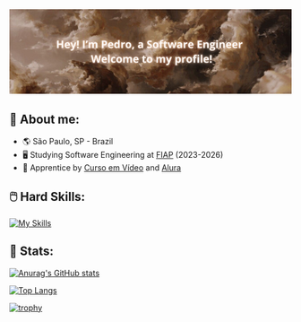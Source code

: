 <img src="./wallpaper3.jpg">

## 📙 About me:

* :earth_americas: São Paulo, SP - Brazil
* :desktop_computer: Studying Software Engineering at [FIAP](https://www.fiap.com.br/) (2023-2026)
* :seedling: Apprentice by [Curso em Vídeo](https://www.cursoemvideo.com/) and [Alura](https://www.alura.com.br/)

## 🖱️ Hard Skills:

[![My Skills](https://skillicons.dev/icons?i=html,css,js,react,sass,py,arduino,vite)](https://skillicons.dev)

## 🌲 Stats:

[![Anurag's GitHub stats](https://github-readme-stats.vercel.app/api?username=PB369&hide=stars&show_icons=true&theme=react&bg_color=000000&custom_title=My+Profile+Status)](https://github.com/anuraghazra/github-readme-stats)

[![Top Langs](https://github-readme-stats.vercel.app/api/top-langs/?username=PB369&langs_count=8&layout=compact&bg_color=000000&text_color=ffffff&title_color=ffffff)](https://github.com/anuraghazra/github-readme-stats)

[![trophy](https://github-profile-trophy.vercel.app/?username=PB369&theme=darkhub&column=4&margin-w=15&margin-h=10&no-bg=true)](https://github.com/ryo-ma/github-profile-trophy)
